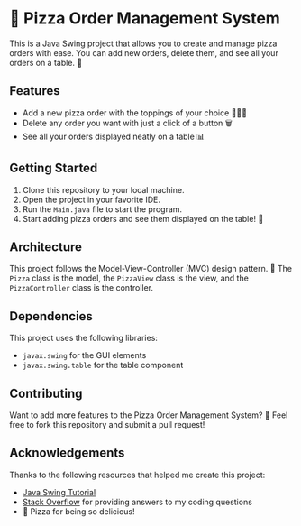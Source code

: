 
# 🍕 Pizza Order Management System

This is a Java Swing project that allows you to create and manage pizza orders with ease. You can add new orders, delete them, and see all your orders on a table. 🤩

## Features

-   Add a new pizza order with the toppings of your choice 🍅🍄🍕
-   Delete any order you want with just a click of a button 🗑️
-   See all your orders displayed neatly on a table 📊

## Getting Started

1.  Clone this repository to your local machine.
2.  Open the project in your favorite IDE.
3.  Run the `Main.java` file to start the program.
4.  Start adding pizza orders and see them displayed on the table! 🤤

## Architecture

This project follows the Model-View-Controller (MVC) design pattern. 🎨 The `Pizza` class is the model, the `PizzaView` class is the view, and the `PizzaController` class is the controller.

## Dependencies

This project uses the following libraries:

-   `javax.swing` for the GUI elements
-   `javax.swing.table` for the table component

## Contributing

Want to add more features to the Pizza Order Management System? 🤔 Feel free to fork this repository and submit a pull request!

## Acknowledgements

Thanks to the following resources that helped me create this project:

-   [Java Swing Tutorial](https://docs.oracle.com/javase/tutorial/uiswing/index.html)
-   [Stack Overflow](https://stackoverflow.com/) for providing answers to my coding questions
-   🍕 Pizza for being so delicious!